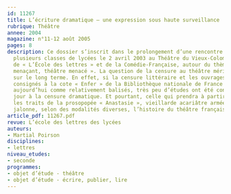 ```yaml
---
id: 11267
title: L’écriture dramatique – une expression sous haute surveillance
rubrique: Théâtre
annee: 2004
magazine: n°11-12 août 2005
pages: 8
description: Ce dossier s’inscrit dans le prolongement d’une rencontre qui a rassemblé
  plusieurs classes de lycées le 2 avril 2003 au Théâtre du Vieux-Colombier, sur l’initiative
  de « L’École des lettres » et de la Comédie-Française, autour du thème « Théâtre
  menaçant, théâtre menacé ». La question de la censure au théâtre mérite d’être envisagée
  sur le long terme. En effet, si la censure littéraire et les ouvrages longtemps
  consignés à la cote « Enfer » de la Bibliothèque nationale de France apparaissent
  aujourd’hui comme relativement balisés, très peu d’études ont été consacrées à ce
  jour à la censure dramatique. Et pourtant, celle qui prendra à partir du XIXe siècle
  les traits de la prosopopée « Anastasie », vieillarde acariâtre armée de ciseaux,
  jalonne, selon des modalités diverses, l’histoire du théâtre français.
article_pdf: 11267.pdf
revue: L’école des lettres des lycées
auteurs:
- Martial Poirson
disciplines:
- lettres
niveau_etudes:
- seconde
programmes:
- objet d’étude - théâtre
- objet d’étude - écrire, publier, lire
---
```

